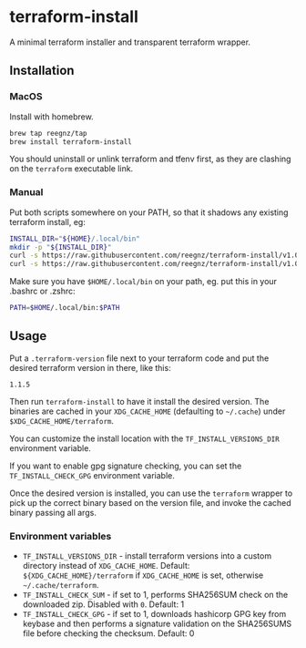 # terraform-install

A minimal terraform installer and transparent terraform wrapper.

## Installation

### MacOS

Install with homebrew.

```sh
brew tap reegnz/tap
brew install terraform-install
```

You should uninstall or unlink terraform and tfenv first, as they are clashing on the `terraform`
executable link.

### Manual

Put both scripts somewhere on your PATH, so that it shadows any existing
terraform install, eg:

```bash
INSTALL_DIR="${HOME}/.local/bin"
mkdir -p "${INSTALL_DIR}"
curl -s https://raw.githubusercontent.com/reegnz/terraform-install/v1.0.0/terraform  "${INSTALL_DIR}/terraform"
curl -s https://raw.githubusercontent.com/reegnz/terraform-install/v1.0.0/terraform-install > "${INSTALL_DIR}/terraform-install"
```

Make sure you have `$HOME/.local/bin` on your path, eg. put this in your .bashrc or .zshrc: 

```bash
PATH=$HOME/.local/bin:$PATH
```

## Usage

Put a `.terraform-version` file next to your terraform code and put the
desired terraform version in there, like this:

```text
1.1.5
```

Then run `terraform-install` to have it install the desired version. The
binaries are cached in your `XDG_CACHE_HOME` (defaulting to `~/.cache`)
under `$XDG_CACHE_HOME/terraform`.

You can customize the install location with the `TF_INSTALL_VERSIONS_DIR` 
environment variable.

If you want to enable gpg signature checking, you can set the
`TF_INSTALL_CHECK_GPG` environment variable.

Once the desired version is installed, you can use the `terraform` wrapper to
pick up the correct binary based on the version file, and invoke the cached 
binary passing all args.

### Environment variables

- `TF_INSTALL_VERSIONS_DIR` - install terraform versions into a custom
  directory instead of `XDG_CACHE_HOME`. Default: `${XDG_CACHE_HOME}/terraform`
  if `XDG_CACHE_HOME` is set, otherwise `~/.cache/terraform`.
- `TF_INSTALL_CHECK_SUM` - if set to 1, performs SHA256SUM check on the
  downloaded zip. Disabled with `0`. Default: 1
- `TF_INSTALL_CHECK_GPG` - if set to 1, downloads hashicorp GPG key from
  keybase and then performs a signature validation on the SHA256SUMS file
  before checking the checksum. Default: 0

